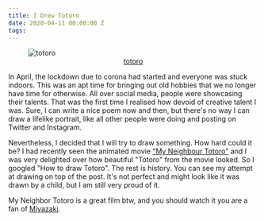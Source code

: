 ```yaml
---
title: I Drew Totoro
date: 2020-04-11 00:00:00 Z
tags:
---
```


<figure>
  <img src="../../assets/images/totoro.jpg" alt="totoro" loading="lazy">
  <figcaption style='text-align:center'>
  <a href='https://en.wikipedia.org/wiki/My_Neighbor_Totoro'>totoro</a>
  </figcaption>
</figure>

In April, the lockdown due to corona had started and everyone was stuck indoors. This was an apt time for bringing out old hobbies that we no longer have time for otherwise. All over social media, people were showcasing their talents. That was the first time I realised how devoid of creative talent I was. Sure, I can write a nice poem now and then, but there's no way I can draw a lifelike portrait, like all other people were doing and posting on Twitter and Instagram.

Nevertheless, I decided that I will try to draw something. How hard could it be? I had recently seen the animated movie ["My Neighbour Totoro"](https://en.wikipedia.org/wiki/My_Neighbor_Totoro) and I was very delighted over how beautiful "Totoro" from the movie looked. So I googled "How to draw Totoro". The rest is history. You can see my attempt at drawing on top of the post. It's not perfect and might look like it was drawn by a child, but I am still very proud of it.

My Neighbor Totoro is a great film btw, and you should watch it you are a fan of [Miyazaki](https://en.wikipedia.org/wiki/Hayao_Miyazaki).
